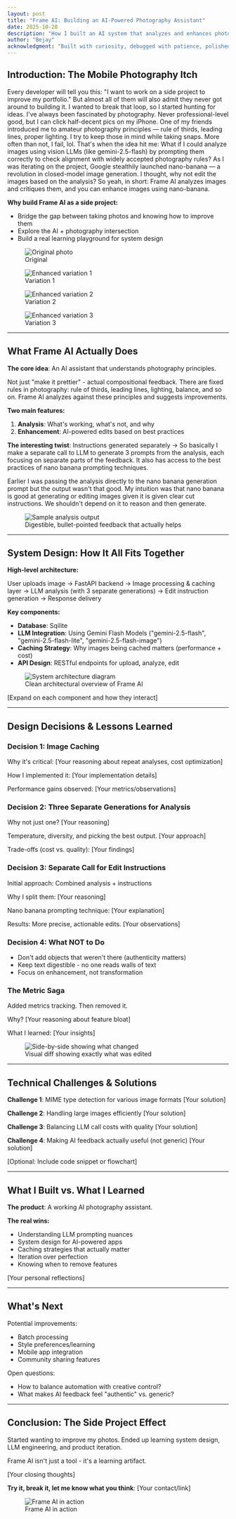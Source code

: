 ```yaml
---
layout: post
title: "Frame AI: Building an AI-Powered Photography Assistant"
date: 2025-10-20
description: "How I built an AI system that analyzes and enhances photos while teaching me."
author: "Bejay"
acknowledgment: "Built with curiosity, debugged with patience, polished with <span style='color: #3182ce; font-weight: 500;'>Claude</span>."
---
```


## Introduction: The Mobile Photography Itch

Every developer will tell you this: "I want to work on a side project to improve my portfolio." But almost all of them will also admit they never got around to building it. I wanted to break that loop, so I started hunting for ideas. I've always been fascinated by photography. Never professional-level good, but I can click half-decent pics on my iPhone. One of my friends introduced me to amateur photography principles — rule of thirds, leading lines, proper lighting. I try to keep those in mind while taking snaps. More often than not, I fail, lol. That's when the idea hit me: What if I could analyze images using vision LLMs (like gemini-2.5-flash) by prompting them correctly to check alignment with widely accepted photography rules? As I was iterating on the project, Google stealthily launched nano-banana — a revolution in closed-model image generation. I thought, why not edit the images based on the analysis? So yeah, in short: Frame AI analyzes images and critiques them, and you can enhance images using nano-banana. 

**Why build Frame AI as a side project:**
- Bridge the gap between taking photos and knowing how to improve them
- Explore the AI + photography intersection
- Build a real learning playground for system design

<div class="image-grid">
  <figure>
    <img src="/assets/images/2025-10-20-frame-ai/og_image.png" alt="Original photo">
    <figcaption>Original</figcaption>
  </figure>

  <figure>
    <img src="/assets/images/2025-10-20-frame-ai/var1.png" alt="Enhanced variation 1">
    <figcaption>Variation 1</figcaption>
  </figure>

  <figure>
    <img src="/assets/images/2025-10-20-frame-ai/var2.png" alt="Enhanced variation 2">
    <figcaption>Variation 2</figcaption>
  </figure>

  <figure>
    <img src="/assets/images/2025-10-20-frame-ai/var3.png" alt="Enhanced variation 3">
    <figcaption>Variation 3</figcaption>
  </figure>
</div>

---

## What Frame AI Actually Does

**The core idea**: An AI assistant that understands photography principles.

Not just "make it prettier" - actual compositional feedback. There are fixed rules in photography: rule of thirds, leading lines, lighting, balance, and so on. Frame AI analyzes against these principles and suggests improvements.

**Two main features:**

1. **Analysis**: What's working, what's not, and why
2. **Enhancement**: AI-powered edits based on best practices

**The interesting twist**: Instructions generated separately -> So basically I make a separate call to LLM to generate 3 prompts from the analysis, each focusing on separate parts of the feedback. It also has access to the best practices of nano banana prompting techniques.

Earlier I was passing the analysis directly to the nano banana generation prompt but the output wasn't that good. My intuition was that nano banana is good at generating or editing images given it is given clear cut instructions. We shouldn't depend on it to reason and then generate. 

<figure>
  <img src="/assets/images/2025-10-20-frame-ai/quick-analysis.png" alt="Sample analysis output">
  <figcaption>Digestible, bullet-pointed feedback that actually helps</figcaption>
</figure>

---

## System Design: How It All Fits Together

**High-level architecture:**

User uploads image → FastAPI backend → Image processing & caching layer → LLM analysis (with 3 separate generations) → Edit instruction generation → Response delivery

**Key components:**

- **Database**: Sqilite
- **LLM Integration**: Using Gemini Flash Models ("gemini-2.5-flash", "gemini-2.5-flash-lite", "gemini-2.5-flash-image")
- **Caching Strategy**: Why images being cached matters (performance + cost)
- **API Design**: RESTful endpoints for upload, analyze, edit

<figure>
  <img src="/assets/images/2025-10-20-frame-ai/system-design.png" alt="System architecture diagram" data-lightbox="image">
  <figcaption>Clean architectural overview of Frame AI</figcaption>
</figure>

[Expand on each component and how they interact]

---

## Design Decisions & Lessons Learned

### Decision 1: Image Caching

Why it's critical: [Your reasoning about repeat analyses, cost optimization]

How I implemented it: [Your implementation details]

Performance gains observed: [Your metrics/observations]

### Decision 2: Three Separate Generations for Analysis

Why not just one? [Your reasoning]

Temperature, diversity, and picking the best output. [Your approach]

Trade-offs (cost vs. quality): [Your findings]

### Decision 3: Separate Call for Edit Instructions

Initial approach: Combined analysis + instructions

Why I split them: [Your reasoning]

Nano banana prompting technique: [Your explanation]

Results: More precise, actionable edits. [Your observations]

### Decision 4: What NOT to Do

- Don't add objects that weren't there (authenticity matters)
- Keep text digestible - no one reads walls of text
- Focus on enhancement, not transformation

### The Metric Saga

Added metrics tracking. Then removed it.

Why? [Your reasoning about feature bloat]

What I learned: [Your insights]

<figure>
  <img src="/assets/images/2025-10-20-frame-ai/visual-diff.png" alt="Side-by-side showing what changed">
  <figcaption>Visual diff showing exactly what was edited</figcaption>
</figure>

---

## Technical Challenges & Solutions

**Challenge 1**: MIME type detection for various image formats
[Your solution]

**Challenge 2**: Handling large images efficiently
[Your solution]

**Challenge 3**: Balancing LLM call costs with quality
[Your solution]

**Challenge 4**: Making AI feedback actually useful (not generic)
[Your solution]

[Optional: Include code snippet or flowchart]

---

## What I Built vs. What I Learned

**The product**: A working AI photography assistant.

**The real wins:**
- Understanding LLM prompting nuances
- System design for AI-powered apps
- Caching strategies that actually matter
- Iteration over perfection
- Knowing when to remove features

[Your personal reflections]

---

## What's Next

Potential improvements:
- Batch processing
- Style preferences/learning
- Mobile app integration
- Community sharing features

Open questions:
- How to balance automation with creative control?
- What makes AI feedback feel "authentic" vs. generic?

---

## Conclusion: The Side Project Effect

Started wanting to improve my photos. Ended up learning system design, LLM engineering, and product iteration.

Frame AI isn't just a tool - it's a learning artifact.

[Your closing thoughts]

**Try it, break it, let me know what you think**: [Your contact/link]

<figure>
  <img src="/assets/images/2025-10-20-frame-ai/hero-app.png" alt="Frame AI in action">
  <figcaption>Frame AI in action</figcaption>
</figure>
